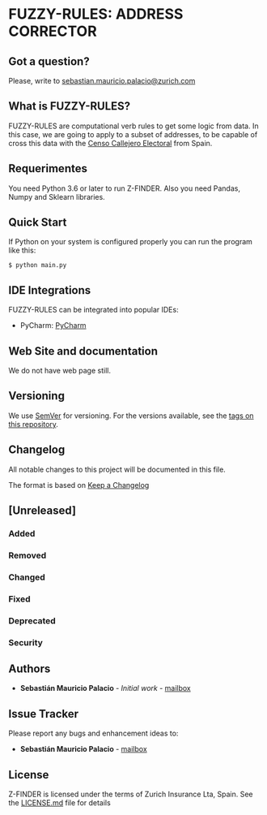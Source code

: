 # FUZZY-RULES: ADDRESS CORRECTOR

## Got a question?

Please, write to sebastian.mauricio.palacio@zurich.com

## What is FUZZY-RULES?

FUZZY-RULES are computational verb rules to get some logic from data. In this case, we are going to apply to a subset of addresses, to be capable of cross this data with the [Censo Callejero Electoral](http://www.ine.es/ss/Satellite?L=es_ES&c=Page&cid=1254735624326&p=1254735624326&pagename=ProductosYServicios%2FPYSLayout) from Spain. 

## Requerimentes

You need Python 3.6 or later to run Z-FINDER. Also you need Pandas, Numpy and Sklearn libraries.

## Quick Start

If Python on your system is configured properly you can run the program like this:

```
$ python main.py
```

## IDE Integrations

FUZZY-RULES can be integrated into popular IDEs:

* PyCharm: [PyCharm](https://www.jetbrains.com/pycharm/)

## Web Site and documentation

We do not have web page still.


## Versioning

We use [SemVer](http://semver.org/) for versioning. For the versions available, see the [tags on this repository](https://github.com/your/project/tags).

## Changelog
All notable changes to this project will be documented in this file.

The format is based on [Keep a Changelog](http://keepachangelog.com/en/1.0.0/)

## [Unreleased]
### Added
### Removed
### Changed
### Fixed
### Deprecated
### Security



## Authors

* **Sebastián Mauricio Palacio** - *Initial work* - [mailbox](sebastian.mauricio.palacio@zurich.com)

## Issue Tracker

Please report any bugs and enhancement ideas to:

* **Sebastián Mauricio Palacio** - [mailbox](sebastian.mauricio.palacio@zurich.com)

## License

Z-FINDER is licensed under the terms of Zurich Insurance Lta, Spain. See the [LICENSE.md](LICENSE.md) file for details

